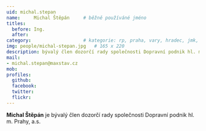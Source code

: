 ```yaml
---
uid: michal.stepan
name:     Michal Štěpán  	# běžně používáné jméno
titles:
  before: Ing. 
  after: 
category:                 	# kategorie: rp, praha, vary, hradec, jmk, senat
img: people/michal-stepan.jpg   # 165 x 220
description: bývalý člen dozorčí rady společnosti Dopravní podnik hl. m. Prahy, a.s.     	# kratký popis, max 160 znaků
mail:
- michal.stepan@maxstav.cz
mob:
profiles:
  github:       
  facebook:    
  twitter: 		  
  flickr:		  
---
```


**Michal Štěpán** je bývalý člen dozorčí rady společnosti Dopravní podnik hl. m. Prahy, a.s.
